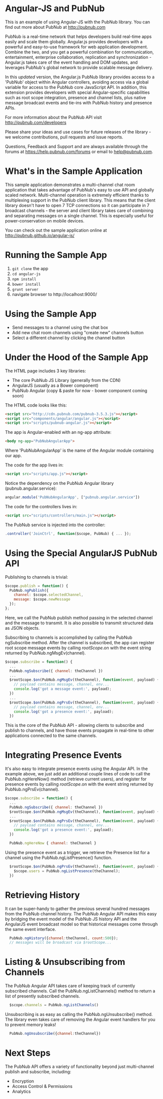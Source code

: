 Angular-JS and PubNub
=========================
This is an example of using Angular-JS with the PubNub library.
You can find out more about PubNub at http://pubnub.com

PubNub is a real-time network that helps developers build real-time apps
easily and scale them globally. Angular.js provides developers with
a powerful and easy-to-use framework for web application development.
Combine the two, and you get a powerful combination for communication,
entertainment, enterprise collaboration, replication and
synchronization - Angular.js takes care of the event handling and DOM
updates, and leverages PubNub's global network to provide scalable
message delivery.

In this *updated* version, the Angular.js PubNub library provides access to
a 'PubNub' object within Angular controllers, avoiding access via a global
variable for access to the PubNub core JavaScript API. In addition, this
extension provides developers with special Angular-specific capabilities such
as root scope integration, presence and channel lists, plus native message
broadcast events and tie-ins with PubNub history and presence APIs.

For more information about the PubNub API visit http://pubnub.com/developers

Please share your ideas and use cases for future releases of the library - we
welcome contributions, pull requests and issue reports.

Questions, Feedback and Support and are always available through the
forums at https://help.pubnub.com/forums or email to help@pubnub.com.


# What's in the Sample Application

This sample application demonstrates a multi-channel chat room application
that takes advantage of PubNub's easy to use API and globally scaled network.
Multi-channel operation is extremely efficient thanks to multiplexing support
in the PubNub client library. This means that the client library doesn't have
to open 7 TCP connections so it can participate in 7 broadcast channels - the
server and client library takes care of combining and separating messages on
a single channel. This is especially useful for power-conservation on mobile devices.

You can check out the sample application online at http://pubnub.github.io/angular-js/


# Running the Sample App

1. `git clone` the app
1. `cd angular-js`
1. `npm install`
1. `bower install`
1. `grunt server`
1. navigate browser to http://localhost:9000/


# Using the Sample App

* Send messages to a channel using the chat box
* Add new chat room channels using "create new" channels button
* Select a different channel by clicking the channel button


# Under the Hood of the Sample App

The HTML page includes 3 key libraries:

* The core PubNub JS Library (generally from the CDN)
* AngularJS (usually as a Bower component)
* PubNub Angular (copy & paste for now - bower component coming soon)

The HTML code looks like this:

```html
<script src="http://cdn.pubnub.com/pubnub-3.5.3.js"></script>
<script src="components/angular/angular.js"></script>
<script src="scripts/pubnub-angular.js"></script>
```

The app is Angular-enabled with an ng-app attribute:

```html
<body ng-app="PubNubAngularApp">
```
    
Where 'PubNubAngularApp' is the name of the Angular module containing our app.

The code for the app lives in:

```html
<script src="scripts/app.js"></script>
```

Notice the dependency on the PubNub Angular library (pubnub.angular.service):

```javascript
angular.module('PubNubAngularApp', ["pubnub.angular.service"])
```

The code for the controllers lives in:

```html
<script src="scripts/controllers/main.js"></script>
```

The PubNub service is injected into the controller:

```javascript
.controller('JoinCtrl', function($scope, PubNub) { ... });
```

# Using the Special AngularJS PubNub API

Publishing to channels is trivial:

```javascript
$scope.publish = function() {
  PubNub.ngPublish({
    channel: $scope.selectedChannel,
    message: $scope.newMessage
  });
};
```

Here, we call the PubNub publish method passing in the selected channel
and the message to transmit. It is also possible to transmit structured
data as JSON objects.

Subscribing to channels is accomplished by calling the PubNub ngSubscribe method.
After the channel is subscribed, the app can register root scope message events
by calling $rootScope.$on with the event string returned by PubNub.ngMsgEv(channel).

```javascript
$scope.subscribe = function() {
  ...
  PubNub.ngSubscribe({ channel: theChannel })
  ...
  $rootScope.$on(PubNub.ngMsgEv(theChannel), function(event, payload) {
    // payload contains message, channel, env...
    console.log('got a message event:', payload);    
  })
  ...
  $rootScope.$on(PubNub.ngPrsEv(theChannel), function(event, payload) {
    // payload contains message, channel, env...
    console.log('got a presence event:', payload);
  })
```

This is the core of the PubNub API - allowing clients to subscribe and
publish to channels, and have those events propagate in real-time to other
applications connected to the same channels.


# Integrating Presence Events

It's also easy to integrate presence events using the Angular API. In
the example above, we just add an additional couple lines of code to
call the PubNub.ngHereNow() method (retrieve current users), and register
for presence events by calling $rootScope.$on with the event string
returned by PubNub.ngPrsEv(channel).

```javascript
$scope.subscribe = function() {
  ...
  PubNub.ngSubscribe({ channel: theChannel })
  $rootScope.$on(PubNub.ngMsgEv(theChannel), function(event, payload) { ... })
  ...
  $rootScope.$on(PubNub.ngPrsEv(theChannel), function(event, payload) {
    // payload contains message, channel, env...
    console.log('got a presence event:', payload);
  })

  PubNub.ngHereNow { channel: theChannel }
```

Using the presence event as a trigger, we retrieve the Presence
list for a channel using the PubNub.ngListPresence() function.

```javascript
  $rootScope.$on(PubNub.ngPrsEv(theChannel), function(event, payload) {
    $scope.users = PubNub.ngListPresence(theChannel);
  })
```


# Retrieving History

It can be super-handy to gather the previous several hundred messages
from the PubNub channel history. The PubNub Angular API makes this easy
by bridging the event model of the PubNub JS history API and the AngularJS
event broadcast model so that historical messages come through the same
event interface.

```javascript
  PubNub.ngHistory({channel:theChannel, count:500});
  // messages will be broadcast via $rootScope...
```


# Listing & Unsubscribing from Channels

The PubNub Angular API takes care of keeping track of currently subscribed
channels. Call the PubNub.ngListChannels() method to return a list of presently
subscribed channels.

```javascript
  $scope.channels = PubNub.ngListChannels()
```

Unsubscribing is as easy as calling the PubNub.ngUnsubscribe() method. The
library even takes care of removing the Angular event handlers for you to
prevent memory leaks!

```javascript
  PubNub.ngUnsubscribe({channel:theChannel})
```






# Next Steps

The PubNub API offers a variety of functionality beyond just multi-channel
publish and subscribe, including:

* Encryption
* Access Control & Permissions
* Analytics
